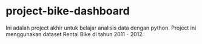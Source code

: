 # project-bike-dashboard
Ini adalah project akhir untuk belajar analisis data dengan python. Project ini menggunakan dataset Rental Bike di tahun 2011 - 2012.
